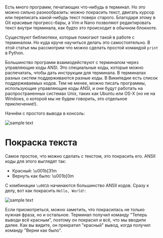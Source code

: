 Есть много программ, печатающих что-нибудь в терминал. Но это можно сильно разнообразить: можно покрасить текст, двигать курсор или переписать какой-нибудь текст поверх старого. Благодаря этому в Git красивые прогресс-бары, а Vim и Nano позволяют редактировать текст внутри терминала, как будто это происходит в обычном блокноте.

Существуют библиотеки, которые помогают такой в работе с терминалом. Но куда круче научиться делать это самостоятельно. В этой статье мы рассмотрим что можно сделать простой командой `print` в Python.

Большинство программ взаимодействуют с терминалом через управляющие коды ANSI. Это специальные коды, которые можно распечатать, чтобы дать инструкции для терминала. В терминалах разных систем поддерживаются разные коды. В Википедии есть список поддерживаемых кодов. Тем не менее, можно писать программы, использующие управляющие коды ANSI, и они будут работать на распространенных системах Unix, таких как Ubuntu или OS-X (но не на Windows, о которой мы не будем говорить, это отдельное приключение!).

Начнём с простого вывода в консоль:

![sample text](https://dvmn.org/media/filer_public/97/4a/974aeddc-2687-4df5-964c-699a0458bf12/screenshot_from_2019-02-01_17-42-25.png)


# Покраска текста

Самое простое, что можно сделать с текстом, это покрасить его. ANSII коды для этого выглядят так:

* Красный: \u001b[31m
* Вернуть как было: \u001b[0m

С комбинации `\u001b` начинаются большинство ANSII кодов. Сразу к делу, вот как покрасить `Hello, World!`:

![sample text](https://dvmn.org/filer/canonical/1549029641/27/)

Если присмотреться, можно заметить, что покрасилась не только нужная фраза, но и остальное. Терминал получил команду "Теперь выводи всё красным", поэтому он покрасил и всё, что мы вводили далее. Как вы видите, он прекратил "красный" вывод, когда получил команду "Верни как было".
